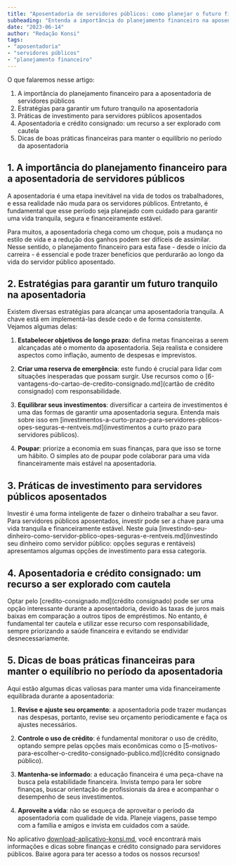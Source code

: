 ```yaml
---
title: "Aposentadoria de servidores públicos: como planejar o futuro financeiro com segurança"
subheading: "Entenda a importância do planejamento financeiro na aposentadoria e descubra estratégias para alcançar um futuro tranquilo e seguro como servidor público."
date: "2023-06-14"
author: "Redação Konsi"
tags:
- "aposentadoria"
- "servidores públicos"
- "planejamento financeiro"
---
```


O que falaremos nesse artigo:
1. A importância do planejamento financeiro para a aposentadoria de servidores públicos
2. Estratégias para garantir um futuro tranquilo na aposentadoria
3. Práticas de investimento para servidores públicos aposentados
4. Aposentadoria e crédito consignado: um recurso a ser explorado com cautela
5. Dicas de boas práticas financeiras para manter o equilíbrio no período da aposentadoria

## 1. A importância do planejamento financeiro para a aposentadoria de servidores públicos

A aposentadoria é uma etapa inevitável na vida de todos os trabalhadores, e essa realidade não muda para os servidores públicos. Entretanto, é fundamental que esse período seja planejado com cuidado para garantir uma vida tranquila, segura e financeiramente estável.

Para muitos, a aposentadoria chega como um choque, pois a mudança no estilo de vida e a redução dos ganhos podem ser difíceis de assimilar. Nesse sentido, o planejamento financeiro para esta fase - desde o início da carreira - é essencial e pode trazer benefícios que perdurarão ao longo da vida do servidor público aposentado.

## 2. Estratégias para garantir um futuro tranquilo na aposentadoria

Existem diversas estratégias para alcançar uma aposentadoria tranquila. A chave está em implementá-las desde cedo e de forma consistente. Vejamos algumas delas:

1. **Estabelecer objetivos de longo prazo**: defina metas financeiras a serem alcançadas até o momento da aposentadoria. Seja realista e considere aspectos como inflação, aumento de despesas e imprevistos.

2. **Criar uma reserva de emergência**: este fundo é crucial para lidar com situações inesperadas que possam surgir. Use recursos como o [6-vantagens-do-cartao-de-credito-consignado.md](cartão de crédito consignado) com responsabilidade.

3. **Equilibrar seus investimentos**: diversificar a carteira de investimentos é uma das formas de garantir uma aposentadoria segura. Entenda mais sobre isso em [investimentos-a-curto-prazo-para-servidores-pblicos-opes-seguras-e-rentveis.md](investimentos a curto prazo para servidores públicos).

4. **Poupar**: priorize a economia em suas finanças, para que isso se torne um hábito. O simples ato de poupar pode colaborar para uma vida financeiramente mais estável na aposentadoria.

## 3. Práticas de investimento para servidores públicos aposentados

Investir é uma forma inteligente de fazer o dinheiro trabalhar a seu favor. Para servidores públicos aposentados, investir pode ser a chave para uma vida tranquila e financeiramente estável. Neste guia [investindo-seu-dinheiro-como-servidor-pblico-opes-seguras-e-rentveis.md](investindo seu dinheiro como servidor público: opções seguras e rentáveis) apresentamos algumas opções de investimento para essa categoria.

## 4. Aposentadoria e crédito consignado: um recurso a ser explorado com cautela

Optar pelo [credito-consignado.md](crédito consignado) pode ser uma opção interessante durante a aposentadoria, devido às taxas de juros mais baixas em comparação a outros tipos de empréstimos. No entanto, é fundamental ter cautela e utilizar esse recurso com responsabilidade, sempre priorizando a saúde financeira e evitando se endividar desnecessariamente.

## 5. Dicas de boas práticas financeiras para manter o equilíbrio no período da aposentadoria

Aqui estão algumas dicas valiosas para manter uma vida financeiramente equilibrada durante a aposentadoria:

1. **Revise e ajuste seu orçamento**: a aposentadoria pode trazer mudanças nas despesas, portanto, revise seu orçamento periodicamente e faça os ajustes necessários.

2. **Controle o uso de crédito**: é fundamental monitorar o uso de crédito, optando sempre pelas opções mais econômicas como o [5-motivos-para-escolher-o-credito-consignado-publico.md](crédito consignado público).

3. **Mantenha-se informado**: a educação financeira é uma peça-chave na busca pela estabilidade financeira. Invista tempo para ler sobre finanças, buscar orientação de profissionais da área e acompanhar o desempenho de seus investimentos.

4. **Aproveite a vida**: não se esqueça de aproveitar o período da aposentadoria com qualidade de vida. Planeje viagens, passe tempo com a família e amigos e invista em cuidados com a saúde.

No aplicativo [download-aplicativo-konsi.md](Konsi), você encontrará mais informações e dicas sobre finanças e crédito consignado para servidores públicos. Baixe agora para ter acesso a todos os nossos recursos!